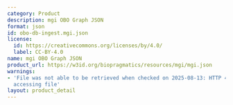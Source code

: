 ```yaml
---
category: Product
description: mgi OBO Graph JSON
format: json
id: obo-db-ingest.mgi.json
license:
  id: https://creativecommons.org/licenses/by/4.0/
  label: CC-BY-4.0
name: mgi OBO Graph JSON
product_url: https://w3id.org/biopragmatics/resources/mgi/mgi.json
warnings:
- 'File was not able to be retrieved when checked on 2025-08-13: HTTP 404 error when
  accessing file'
layout: product_detail
---
```

